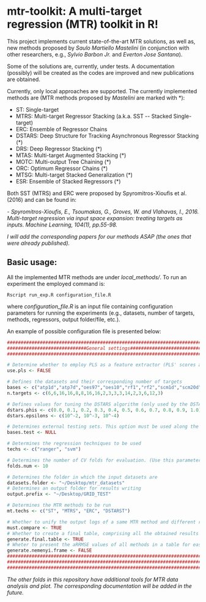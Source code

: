 # mtr-toolkit: A multi-target regression (MTR) toolkit in R!

This project implements current state-of-the-art MTR solutions, as well as, new methods proposed by *Saulo Martiello Mastelini* (in conjunction with other researchers, e.g., *Sylvio Barbon Jr.* and *Everton Jose Santana*).

Some of the solutions are, currently, under tests. A documentation (possibly) will be created as the codes are improved and new publications are obtained.

Currently, only local approaches are supported. The currently implemented methods are (MTR methods proposed by *Mastelini* are marked with \*):

- ST: Single-target
- MTRS: Multi-target Regressor Stacking (a.k.a. SST -- Stacked Single-target)
- ERC: Ensemble of Regressor Chains
- DSTARS: Deep Structure for Tracking Asynchronous Regressor Stacking (\*)
- DRS: Deep Regressor Stacking (\*)
- MTAS: Multi-target Augmented Stacking (\*)
- MOTC: Multi-output Tree Chaining (\*)
- ORC: Optimum Regressor Chains (\*)
- MTSG: Multi-target Stacked Generalization (\*)
- ESR: Ensemble of Stacked Regressors (\*)


Both SST (MTRS) and ERC were proposed by Spyromitros-Xioufis et al. (2016) and can be found in:

*- Spyromitros-Xioufis, E., Tsoumakas, G., Groves, W. and Vlahavas, I., 2016. Multi-target regression via input space expansion: treating targets as inputs. Machine Learning, 104(1), pp.55-98.*

*I will add the corresponding papers for our methods ASAP (the ones that were already published).*

## Basic usage:

All the implemented MTR methods are under *local_methods/*. To run an experiment the employed command is:

```
Rscript run_exp.R configuration_file.R
```

where *configuration_file.R* is an input file containing configuration parameters for running the experiments (e.g., datasets, number of targets, methods, regressors, output folder/file, etc.).

An example of possible configuration file is presented below:


```R
###############################################################################
#############################General settings##################################
###############################################################################

# Determine whether to employ PLS as a feature extractor (PLS' scores are used as new input features)
use.pls <- FALSE

# Defines the datasets and their corresponding number of targets
bases <- c("atp1d","atp7d","oes97","oes10","rf1","rf2","scm1d","scm20d","edm","sf1","sf2","jura","wq","enb","slump","andro","osales","scpf")
n.targets <- c(6,6,16,16,8,8,16,16,2,3,3,3,14,2,3,6,12,3)

# Defines values for tuning the DSTARS algorithm (only used by the DSTARST version)
dstars.phis <- c(0.0, 0.1, 0.2, 0.3, 0.4, 0.5, 0.6, 0.7, 0.8, 0.9, 1.0)
dstars.epsilons <- c(10^-2, 10^-3, 10^-4)

# Determines external testing sets. This option must be used along the setting of folds.num to 1
bases.test <- NULL

# Determines the regression techniques to be used
techs <- c("ranger", "svm")

# Determines the number of CV folds for evaluation. (Use this parameter as 1 in conjunction with input test sets for train then test evaluations)
folds.num <- 10

# Determines the folder in which the input datasets are
datasets.folder <- "~/Desktop/mtr_datasets"
# Determines an output folder for results writing
output.prefix <- "~/Desktop/GRID_TEST"

# Determines the MTR methods to be run
mt.techs <- c("ST", "MTRS", "ERC", "DSTARST")

# Whether to unify the output logs of a same MTR method and different regressors
must.compare <- TRUE
# Whether to create a final table, comprising all the obtained results
generate.final.table <- TRUE
# Wheter to present the aRRMSE values of all methods in a table for easy comparison using statistical tests
generate.nemenyi.frame <- FALSE
###############################################################################
###############################################################################
###############################################################################

```

*The other folds in this repository have additional tools for MTR data analysis and plot. The corresponding documentation will be added in the future.*
